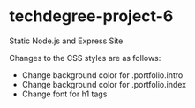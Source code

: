 # techdegree-project-6
 Static Node.js and Express Site
 
Changes to the CSS styles are as follows:
- Change background color for .portfolio.intro
- Change background color for .portfolio.index
- Change font for h1 tags
